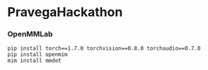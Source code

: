 # PravegaHackathon


### OpenMMLab
```shell
pip install torch==1.7.0 torchvision==0.8.0 torchaudio==0.7.0
pip install openmim
mim install mmdet
```
